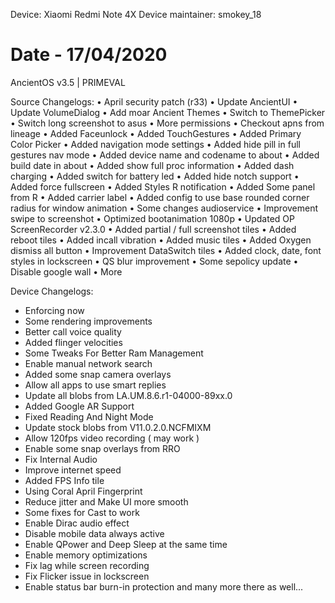 Device: Xiaomi Redmi Note 4X
Device maintainer: smokey_18

Date - 17/04/2020
=================

AncientOS v3.5 | PRIMEVAL

Source Changelogs:
• April security patch (r33)
• Update AncientUI
• Update VolumeDialog
• Add moar Ancient Themes
• Switch to ThemePicker
• Switch long screenshot to asus
• More permissions
• Checkout apns from lineage
• Added Faceunlock
• Added TouchGestures
• Added Primary Color Picker
• Added navigation mode settings
• Added hide pill in full gestures nav mode
• Added device name and codename to about
• Added build date in about
• Added show full proc information
• Added dash charging
• Added switch for battery led
• Added hide notch support
• Added force fullscreen
• Added Styles R notification
• Added Some panel from R
• Added carrier label
• Added config to use base rounded corner radius for window animation
• Some changes audioservice
• Improvement swipe to screenshot
• Optimized bootanimation 1080p
• Updated OP ScreenRecorder v2.3.0
• Added partial / full screenshot tiles
• Added reboot tiles
• Added incall vibration
• Added music tiles
• Added Oxygen dismiss all button
• Improvement DataSwitch tiles
• Added clock, date, font styles in lockscreen
• QS blur improvement
• Some sepolicy update
• Disable google wall
• More

Device Changelogs:
- Enforcing now
- Some rendering improvements
- Better call voice quality
- Added flinger velocities
- Some Tweaks For Better Ram Management
- Enable manual network search
- Added some snap camera overlays
- Allow all apps to use smart replies
- Update all blobs from LA.UM.8.6.r1-04000-89xx.0
- Added Google AR Support
- Fixed Reading And Night Mode
- Update stock blobs from V11.0.2.0.NCFMIXM
- Allow 120fps video recording ( may work )
- Enable some snap overlays from RRO
- Fix Internal Audio
- Improve internet speed
- Added FPS Info tile
- Using Coral April Fingerprint
- Reduce jitter and Make UI more smooth
- Some fixes for Cast to work
- Enable Dirac audio effect
- Disable mobile data always active
- Enable QPower and Deep Sleep at the same time
- Enable memory optimizations
- Fix lag while screen recording
- Fix Flicker issue in lockscreen
- Enable status bar burn-in protection
and many more there as well...
